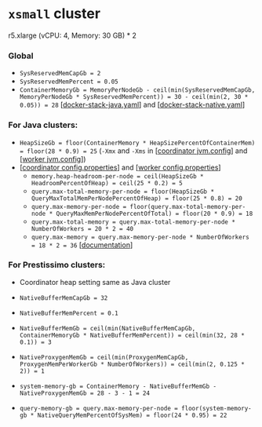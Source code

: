 # `xsmall` cluster
r5.xlarge (vCPU: 4, Memory: 30 GB) * 2

### Global
* `SysReservedMemCapGb = 2`
* `SysReservedMemPercent = 0.05`
* `ContainerMemoryGb = MemoryPerNodeGb - ceil(min(SysReservedMemCapGb, MemoryPerNodeGb * SysReservedMemPercent)) = 30 - ceil(min(2, 30 * 0.05)) = 28` [[docker-stack-java.yaml](docker-stack-java.yaml)] and [[docker-stack-native.yaml](docker-stack-native.yaml)]
### For Java clusters:
* `HeapSizeGb = floor(ContainerMemory * HeapSizePercentOfContainerMem) = floor(28 * 0.9) = 25` (`-Xmx` and `-Xms` in [[coordinator jvm.config](coordinator/jvm.config)] and [[worker jvm.config](workers/jvm.config)])
* [[coordinator config.properties](coordinator/config.properties)] and [[worker config.properties](worker/config.properties)]
  * `memory.heap-headroom-per-node = ceil(HeapSizeGb * HeadroomPercentOfHeap) = ceil(25 * 0.2) = 5`
  * `query.max-total-memory-per-node = floor(HeapSizeGb * QueryMaxTotalMemPerNodePercentOfHeap) = floor(25 * 0.8) = 20`
  * `query.max-memory-per-node = floor(query.max-total-memory-per-node * QueryMaxMemPerNodePercentOfTotal) = floor(20 * 0.9) = 18`
  * `query.max-total-memory = query.max-total-memory-per-node * NumberOfWorkers = 20 * 2 = 40`
  * `query.max-memory = query.max-memory-per-node * NumberOfWorkers = 18 * 2 = 36` [[documentation](https://prestodb.io/docs/current/admin/properties.html#memory-management-properties)]
### For Prestissimo clusters:
* Coordinator heap setting same as Java cluster
* `NativeBufferMemCapGb = 32`
* `NativeBufferMemPercent = 0.1`
* `NativeBufferMemGb = ceil(min(NativeBufferMemCapGb, ContainerMemoryGb * NativeBufferMemPercent)) = ceil(min(32, 28 * 0.1)) = 3`
* `NativeProxygenMemGb = ceil(min(ProxygenMemCapGb, ProxygenMemPerWorkerGb * NumberOfWorkers)) = ceil(min(2, 0.125 * 2)) = 1`

* `system-memory-gb = ContainerMemory - NativeBufferMemGb - NativeProxygenMemGb = 28 - 3 - 1 = 24`
* `query-memory-gb = query.max-memory-per-node = floor(system-memory-gb * NativeQueryMemPercentOfSysMem) = floor(24 * 0.95) = 22`
